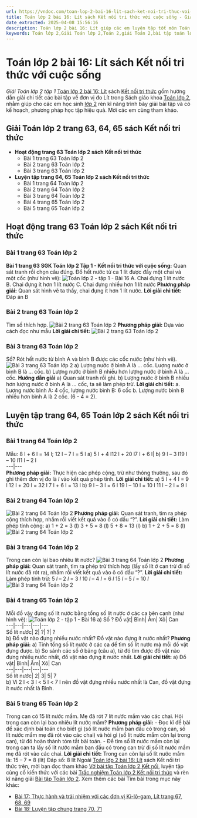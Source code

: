 ```yaml
---
url: https://vndoc.com/toan-lop-2-bai-16-lit-sach-ket-noi-tri-thuc-voi-cuoc-song-240530
title: Toán lớp 2 bài 16: Lít sách Kết nối tri thức với cuộc sống - Giải Toán lớp 2 tập 1 - VnDoc.com
date_extracted: 2025-04-08 15:56:16
description: Toán lớp 2 bài 16: Lít giúp các em luyện tập tốt môn Toán lớp 2 Kết nối tri thức với cuộc sống và hoàn thành thật tốt các bài toán lớp 2.
keywords: Toán lớp 2,Giải Toán lớp 2,Toán 2,giải Toán 2,bài tập toán lớp 2,toan lop 2,toán lớp 2 tập 1,toán lớp 2 tập 2,toán 2 tập 1,toán 2 tập 2,học toán lớp 2,toán lớp 2 kết nối,Sách Kết nối lớp 2 môn Toán,Bộ sách Kết nối tri thức lớp 2,giải bài tập toán lớp 2,vở bài tập toán lớp 2,bài toán lớp 2,Bộ sách Kết nối tri thức với cuộc sống lớp 2,Giải Toán lớp 2 trang 63,Giải Toán lớp 2 trang 64,Toán lớp 2 trang 65
---
```


# Toán lớp 2 bài 16: Lít sách Kết nối tri thức với cuộc sống
 _Giải Toán lớp 2 tập 1_
[Toán lớp 2 bài 16: Lít](<https://vndoc.com/toan-lop-2-bai-16-lit-sach-ket-noi-tri-thuc-voi-cuoc-song-240530>) sách [Kết nối tri thức](<https://vndoc.com/bo-sach-giao-khoa-lop-2-sach-ket-noi-227401>) gồm hướng dẫn giải chi tiết các bài tập về đơn vị đo Lít trong  Sách giáo khoa [Toán lớp 2](<https://vndoc.com/toan-lop2> "Toán lớp 2"), nhằm giúp cho các em học sinh [lớp 2](<https://vndoc.com/tai-lieu-hoc-tap-lop2>) rèn kĩ năng trình bày giải bài tập và có kế hoạch, phương pháp học tập hiệu quả. Mời các em cùng tham khảo.
## **Giải Toán lớp 2 trang 63, 64, 65 sách Kết nối tri thức**
  * **Hoạt động trang 63 Toán lớp 2 sách Kết nối tri thức**
    * Bài 1 trang 63 Toán lớp 2
    * Bài 2 trang 63 Toán lớp 2
    * Bài 3 trang 63 Toán lớp 2
  * **Luyện tập trang 64, 65 Toán lớp 2 sách Kết nối tri thức**
    * Bài 1 trang 64 Toán lớp 2
    * Bài 2 trang 64 Toán lớp 2
    * Bài 3 trang 64 Toán lớp 2
    * Bài 4 trang 65 Toán lớp 2
    * Bài 5 trang 65 Toán lớp 2

## Hoạt động trang 63 Toán lớp 2 sách Kết nối tri thức
### Bài 1 trang 63 Toán lớp 2
**Bài 1 trang 63 SGK Toán lớp 2 Tập 1 - Kết nối tri thức với cuộc sống:**
Quan sát tranh rồi chọn câu đúng.
Đổ hết nước từ ca 1 lít được đầy một chai và một cốc \(như hình vẽ\):
![Toán lớp 2 - tập 1 - Bài 16](https://i.vdoc.vn/data/image/2021/08/13/toan-lop-2-bai-16-1.jpg)
A. Chai đựng 1 lít nước
B. Chai đựng ít hơn 1 lít nước
C. Chai đựng nhiều hơn 1 lít nước
**Phương pháp giải:**
Quan sát hình vẽ ta thấy, chai đựng ít hơn 1 lít nước.
**Lời giải chi tiết:**
Đáp án B
### Bài 2 trang 63 Toán lớp 2
Tìm số thích hợp.
![Bài 2 trang 63 Toán lớp 2](https://i.vdoc.vn/data/image/2021/08/13/toan-lop-2-bai-16-2.jpg)
**Phương pháp giải:**
Dựa vào cách đọc như mẫu
**Lời giải chi tiết:**
![Bài 2 trang 63 Toán lớp 2](https://i.vdoc.vn/data/image/2021/08/13/toan-lop-2-bai-16-3.jpg)
### Bài 3 trang 63 Toán lớp 2
Số?
Rót hết nước từ bình A và bình B được các cốc nước \(như hình vẽ\).
![Bài 3 trang 63 Toán lớp 2](https://i.vdoc.vn/data/image/2021/08/13/toan-lop-2-bai-16-4.jpg)
a\) Lượng nước ở bình A là … cốc. Lượng nước ở bình B là … cốc.
b\) Lượng nước ở bình B nhiều hơn lượng nước ở bình A là … cốc.
**Hướng dẫn giải**
a\) Quan sát tranh rồi ghi.
b\) Lượng nước ở bình B nhiều hơn lượng nước ở bình A là … cốc, ta sẽ làm phép trừ.
**Lời giải chi tiết:**
a. Lượng nước bình A: 4 cốc, lượng nước bình B: 6 cốc
b. Lượng nước bình B nhiều hơn bình A là 2 cốc. \(6 - 4 = 2\).
## Luyện tập trang 64, 65 Toán lớp 2 sách Kết nối tri thức
### Bài 1 trang 64 Toán lớp 2
Mẫu: 8 l + 6 l = 14 l; 12 l – 7 l = 5 l
a\) 5 l + 4 l12 l + 20 l7 l + 6 l| b\) 9 l – 3 l19 l – 10 l11 l – 2 l  
---|---  
**Phương pháp giải:**
Thực hiện các phép cộng, trừ như thông thường, sau đó ghi thêm đơn vị đo là _l_ vào kết quả phép tính.
**Lời giải chi tiết:**
a\)
5 l + 4 l = 9 l
12 l + 20 l = 32 l
7 l + 6 l = 13 l
b\)
9 l – 3 l = 6 l
19 l – 10 l = 10 l
11 l – 2 l = 9 l
### Bài 2 trang 64 Toán lớp 2
![Bài 2 trang 64 Toán lớp 2](https://i.vdoc.vn/data/image/2021/08/13/toan-lop-2-bai-16-5.jpg)
**Phương pháp giải:**
Quan sát tranh, tìm ra phép cộng thích hợp, nhẩm rồi viết kết quả vào ô có dấu “?”.
**Lời giải chi tiết:**
Làm phép tính cộng:
a\) 1 + 2 = 3 \(l\)
3 + 5 = 8 \(l\)
5 + 8 = 13 \(l\)
b\) 1 + 2 + 5 = 8 \(l\)
![Bài 2 trang 64 Toán lớp 2](https://i.vdoc.vn/data/image/2021/08/13/toan-lop-2-bai-16-6.jpg)
### Bài 3 trang 64 Toán lớp 2
Trong can còn lại bao nhiêu lít nước?
![Bài 3 trang 64 Toán lớp 2](https://i.vdoc.vn/data/image/2021/08/13/toan-lop-2-bai-16-7.jpg)
**Phương pháp giải:**
Quan sát tranh, tìm ra phép trừ thích hợp \(lấy số lít ở can trừ đi số lít nước đã rót ra\), nhẩm rồi viết kết quả vào ô có dấu “?”.
**Lời giải chi tiết:**
Làm phép tính trừ:
5 _l_ – 2 _l_ = 3 _l_
10 _l_ – 4 _l_ = 6 _l_
15 _l_ – 5 _l_ = 10 _l_
![Bài 3 trang 64 Toán lớp 2](https://i.vdoc.vn/data/image/2021/08/13/toan-lop-2-bai-16-8.jpg)
### Bài 4 trang 65 Toán lớp 2
Mỗi đồ vậy đựng số lít nước bằng tổng số lít nước ở các ca bên cạnh \(như hình vẽ\):
![Toán lớp 2 - tập 1 - Bài 16](https://i.vdoc.vn/data/image/2021/08/13/bai-4-toan-lop-2-trang-65.jpg)
a\) Số ?
Đồ vật| Bình| Ấm| Xô| Can  
---|---|---|---|---  
Số lít nước| 2| ?| ?| ?  
b\) Đồ vật nào đựng nhiều nước nhất? Đồ vật nào đựng ít nước nhất?
**Phương pháp giải:**
a\) Tính tổng số lít nước ở các ca để tìm số lít nước mà mỗi đồ vật đựng được.
b\) So sánh các số ở bảng \(câu a\), từ đó tìm được đồ vật nào đựng nhiều nước nhất, đồ vật nào đựng ít nước nhất.
**Lời giải chi tiết:**
a\)
Đồ vật| Bình| Ấm| Xô| Can  
---|---|---|---|---  
Số lít nước| 2| 3| 5| 7  
b\)
Vì 2 l < 3 l < 5 l < 7 l nên đồ vật đựng nhiều nước nhất là Can, đồ vật đựng ít nước nhất là Bình.
### Bài 5 trang 65 Toán lớp 2
Trong can có 15 lít nước mắm. Mẹ đã rót 7 lít nước mắm vào các chai. Hỏi trong can còn lại bao nhiêu lít nước mắm?
**Phương pháp giải:**
\- Đọc kĩ đề bài để xác định bài toán cho biết gì \(số lít nước mắm ban đầu có trong can, số lít nước mắm mẹ đã rót vào các chai\) và hỏi gì \(số lít nước mắm còn lại trong can\), từ đó hoàn thành tóm tắt bài toán.
\- Để tìm số lít nước mắm còn lại trong can ta lấy số lít nước mắm ban đầu có trong can trừ đi số lít nước mắm mẹ đã rót vào các chai.
**Lời giải chi tiết:**
Trong can còn lại số lít nước mắm là:
15 – 7 = 8 \(lít\)
Đáp số: 8 lít
Ngoài [Toán lớp 2 bài 16: Lít](<https://vndoc.com/toan-lop-2-bai-16-lit-sach-ket-noi-tri-thuc-voi-cuoc-song-240530>) sách Kết nối tri thức trên, mời bạn đọc tham khảo [Vở bài tập Toán lớp 2 Kết nối](<https://vndoc.com/vo-bai-tap-toan2> "Vở bài tập Toán lớp 2 Kết nối"), luyện tập củng cố kiến thức với các bài [Trắc nghiệm Toán lớp 2 Kết nối tri thức](<https://vndoc.com/trac-nghiem-toan-lop-2-ket-noi-tri-thuc> "Trắc nghiệm Toán lớp 2 Kết nối tri thức") và rèn kĩ năng giải [Bài tập Toán lớp 2](<https://vndoc.com/bai-tap-toan-lop2> "Bài tập Toán lớp 2").
Xem thêm các bài Tìm bài trong mục này khác:
  * [Bài 17: Thực hành và trải nhiệm với các đơn vị Ki-lô-gam, Lít trang 67, 68, 69](</toan-lop-2-bai-17-thuc-hanh-va-trai-nghiem-voi-cac-don-vi-ki-lo-gam-lit-240601>)
  * [Bài 18: Luyện tập chung trang 70, 71](</toan-lop-2-bai-18-luyen-tap-chung-240603>)

